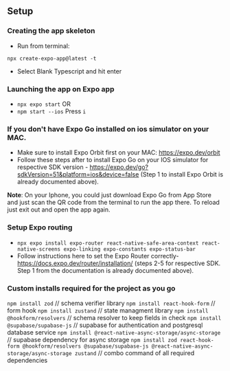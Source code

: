 ## Setup 

### Creating the app skeleton

* Run from terminal: 
```
npx create-expo-app@latest -t
```

* Select Blank Typescript and hit enter


### Launching the app on Expo app

* `npx expo start` 
OR
* `npm start --ios` Press `i`

### If you don't have Expo Go installed on ios simulator on your MAC.

* Make sure to install Expo Orbit first on your MAC: https://expo.dev/orbit
* Follow these steps after to install Expo Go on your IOS simulator for respective SDK version - https://expo.dev/go?sdkVersion=51&platform=ios&device=false (Step 1 to install Expo Orbit is already documented above).

__Note__: On your Iphone, you could just download Expo Go from App Store and just scan the QR code from the terminal to run the app there. To reload just exit out and open the app again.

### Setup Expo routing

 * `npx expo install expo-router react-native-safe-area-context react-native-screens expo-linking expo-constants expo-status-bar`
 * Follow instructions here to set the Expo Router correctly- https://docs.expo.dev/router/installation/ (steps 2-5 for respective SDK. Step 1 from the documentation is already documented above).

### Custom installs required for the project as you go

`npm install zod`  // schema verifier library
`npm install react-hook-form` // form hook
`npm install zustand` // state managment library
`npm install @hookform/resolvers` // schema resolver to keep fields in check
`npm install @supabase/supabase-js` // supabase for authentication and postgresql database service
`npm install @react-native-async-storage/async-storage` // supabase dependency for async storage
`npm install zod react-hook-form @hookform/resolvers @supabase/supabase-js @react-native-async-storage/async-storage zustand` // combo command of all required dependencies